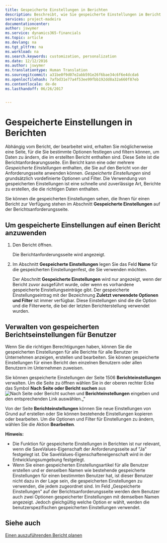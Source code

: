 ```yaml
---
title: Gespeicherte Einstellungen in Berichten
description: Beschreibt, wie Sie gespeicherte Einstellungen im Bericht verwenden.
services: project-madeira
documentationcenter: 
author: jswymer
ms.service: dynamics365-financials
ms.topic: article
ms.devlang: na
ms.tgt_pltfrm: na
ms.workload: na
ms.search.keywords: customization, personalization
ms.date: 12/12/2016
ms.author: jswymer
ms.translationtype: Human Translation
ms.sourcegitcommit: a31be0f9d07e2abb591e26f6bae34c6f6e4dcda6
ms.openlocfilehash: 7afbd31e77a4f53ee99fbb192dd8a32a660f87eb
ms.contentlocale: de-de
ms.lasthandoff: 06/26/2017


---
```

# Gespeicherte Einstellungen in Berichten
<a id="saved-settings-on-reports" class="xliff"></a>
Abhängig vom Bericht, der bearbeitet wird, erhalten Sie möglicherweise eine Seite, für die Sie bestimmte Optionen festlegen und filtern können, um Daten zu ändern, die im erstellten Bericht enthalten sind. Diese Seite ist die Berichtanfordearungsseite. Ein Bericht kann eine oder mehrere *Gespeicherte Einstellungen* enthalten, die Sie auf den Bericht von der Anforderungsseite anwenden können. *Gespeicherte Einstellungen* sind grundsätzlich vordefinierte Optionen und Filter. Die Verwendung von gespeicherten Einstellungen ist eine schnelle und zuverlässige Art, Berichte zu erstellen, die die richtigen Daten enthalten.

Sie können die gespeicherten Einstellungen sehen, die Ihnen für einen Bericht zur Verfügung stehen im Abschnitt **Gespeicherte Einstellungen** auf der Berichtsanforderungsseite.  

## Um gespeicherte Einstellungen auf einen Bericht anzuwenden
<a id="to-apply-saved-settings-to-a-report" class="xliff"></a>
1. Den Bericht öffnen.

   Die Berichtanforderungsseite wird angezeigt.    
2. Im Abschnitt **Gespeicherte Einstellungen** legen Sie das Feld **Name** für die gespeicherten Einstellungenfest, die Sie verwenden möchten.

   Der Abschnitt **Gespeicherte Einstellungen** wird nur angezeigt, wenn der Bericht zuvor ausgeführt wurde, oder wenn es vorhandene gespeicherte Einstellungseinträge gibt. Der gespeicherte Einstellungseintrag mit der Bezeichnung **Zuletzt verwendete Optionen und Filter** ist immer verfügbar. Diese Einstellungen sind die die Option und die Filterwerte, die bei der letzten Berichterstellung verwendet wurden.

## Verwalten von gespeicherten Berichtseinstellungen für Benutzer
<a id="administer-saved-report-settings-for-users" class="xliff"></a>
Wenn Sie die richtigen Berechtigungen haben, können Sie die gespeicherten Einstellungen für alle Berichte für alle Benutzer im Unternehmen anzeigen, erstellen und bearbeiten. Sie können gespeicherte Einstellungen für einen Bericht den einzelnen Benutzern oder allen Benutzern im Unternehmen zuweisen.

Sie können gespeicherte Einstellungen der Seite 1506 **Berichteinstellungen** verwalten. Um die Seite zu öffnen wählen Sie in der oberen rechter Ecke das Symbol **Nach Seite oder Bericht suchen** aus ![Nach Seite oder Bericht suchen](media/ui-search/search_small.png "Nach Seite oder Bericht suchen") und **Berichteinstellungen** eingeben und den entsprechenden Link auswählen.„”

Von der Seite **Berichteinstellungen** können Sie neue Einstellungen von Grund auf erstellen oder Sie können bestehende Einstellungen kopieren oder bearbeiten. Um die Optionen und Filter für Einstellungen zu ändern, wählen Sie die Aktion **Bearbeiten**.

**Hinweis:**

* Die Funktion für gespeicherte Einstellungen in Berichten ist nur relevant, wenn die SaveValues-Eigenschaft der Anforderungsseite auf "Ja" festgelegt ist. Die SaveValues-Eigenschafteneigenschaft wird in der Entwicklungsumgebung festgelegt.
* Wenn Sie einen gespeicherten Einstellungsartikel für alle Benutzer erstellen und er denselben Namen wie bestehende gespeicherte Einstellungen für einen bestimmten Benutzer hat, ist dieser Benutzer nicht dazu in der Lage sein, die gespeicherten Einstellungen zu verwenden, die jedem zugeordnet sind.  Im Feld „Gespeicherte Einstellungen” auf der Berichtsanforderungsseite werden dem Benutzer auch zwei Optionen gespeicherter Einstellungen mit demselben Namen angezeigt. Jedoch gleichgültig welche Option er wählt, werden die benutzerspezifischen gespeicherten Einstellungen verwendet.

## Siehe auch
<a id="see-also" class="xliff"></a>
[Einen auszuführenden Bericht planen](ui-schedule-report.md)  

